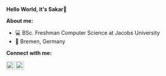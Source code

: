 **Hello World, it's Sakar👋**

**About me:**

- 💻 BSc. Freshman Computer Science at Jacobs University
- 📍 Bremen, Germany


**Connect with me:**

<a href="https://www.linkedin.com/in/sakarg/">
  <img align="left" alt="Sakar's LinkedIn" width="22px" src="https://cdn.exclaimer.com/Handbook%20Images/linkedin-icon_128x128.png?_ga=2.82811990.1712353861.1614541669-81690672.1614541669" />
</a>
<a href="mailto:sakargopal@gmail.com">
  <img align="left" alt="Sakar's Gmail" width="22px" src="https://cdn3.iconfinder.com/data/icons/logos-brands-3/24/logo_brand_brands_logos_gmail-512.png" />
</a>

